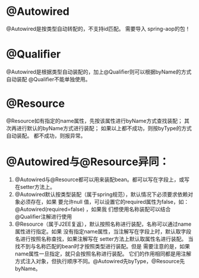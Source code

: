 # @Autowired
@Autowired是按类型自动转配的，不支持id匹配。
需要导入 spring-aop的包！

# @Qualiﬁer
@Autowired是根据类型自动装配的，加上@Qualiﬁer则可以根据byName的方式自动装配
@Qualiﬁer不能单独使用。

# @Resource
@Resource如有指定的name属性，先按该属性进行byName方式查找装配；
其次再进行默认的byName方式进行装配；
如果以上都不成功，则按byType的方式自动装配。
都不成功，则报异常。

# @Autowired与@Resource异同：
1. @Autowired与@Resource都可以用来装配bean。都可以写在字段上，或写在setter方法上。
2. @Autowired默认按类型装配（属于spring规范），默认情况下必须要求依赖对象必须存在，如果
要允许null 值，可以设置它的required属性为false，如：@Autowired(required=false) ，如果我
们想使用名称装配可以结合@Qualiﬁer注解进行使用
3. @Resource（属于J2EE复返），默认按照名称进行装配，名称可以通过name属性进行指定。如果
没有指定name属性，当注解写在字段上时，默认取字段名进行按照名称查找，如果注解写在
setter方法上默认取属性名进行装配。 当找不到与名称匹配的bean时才按照类型进行装配。但是
需要注意的是，如果name属性一旦指定，就只会按照名称进行装配。
它们的作用相同都是用注解方式注入对象，但执行顺序不同。@Autowired先byType，@Resource先
byName。
